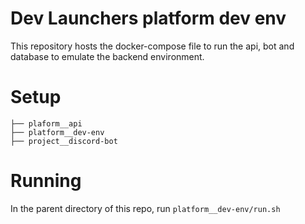 # Dev Launchers platform dev env
This repository hosts the docker-compose file to run the api, bot and database to emulate the backend environment.

# Setup
```
├── plaform__api
├── platform__dev-env
├── project__discord-bot
```

# Running
In the parent directory of this repo, run `platform__dev-env/run.sh`